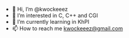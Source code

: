 - 👋 Hi, I’m @kwockeeez
- 👀 I’m interested in C, C++ and CGI
- 🌱 I’m currently learning in KhPI
- 📫 How to reach me kwockeeez@gmail.com

<!---
kwockeeez/kwockeeez is a ✨ special ✨ repository because its `README.md` (this file) appears on your GitHub profile.
You can click the Preview link to take a look at your changes.
--->
